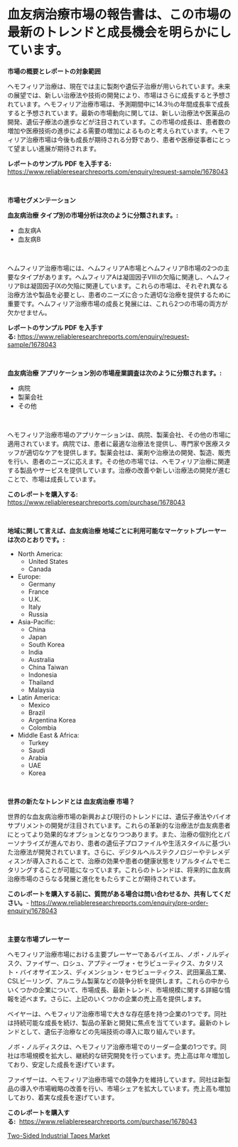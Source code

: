 <p><h1>血友病治療市場の報告書は、この市場の最新のトレンドと成長機会を明らかにしています。</h1></p><p><strong>市場の概要とレポートの対象範囲</strong></p>
<p><p>ヘモフィリア治療は、現在では主に製剤や遺伝子治療が用いられています。未来の展望では、新しい治療法や技術の開発により、市場はさらに成長すると予想されています。ヘモフィリア治療市場は、予測期間中に14.3％の年間成長率で成長すると予想されています。最新の市場動向に関しては、新しい治療法や医薬品の開発、遺伝子療法の進歩などが注目されています。この市場の成長は、患者数の増加や医療技術の進歩による需要の増加によるものと考えられています。ヘモフィリア治療市場は今後も成長が期待される分野であり、患者や医療従事者にとって望ましい進展が期待されます。</p></p>
<p><strong>レポートのサンプル PDF を入手する:</strong> <a href="https://www.reliableresearchreports.com/enquiry/request-sample/1678043">https://www.reliableresearchreports.com/enquiry/request-sample/1678043</a></p>
<p>&nbsp;</p>
<p><strong>市場セグメンテーション</strong></p>
<p><strong>血友病治療 タイプ別の市場分析は次のように分類されます。:</strong></p>
<p><ul><li>血友病A</li><li>血友病B</li></ul></p>
<p>&nbsp;</p>
<p><p>ヘムフィリア治療市場には、ヘムフィリアA市場とヘムフィリアB市場の2つの主要なタイプがあります。ヘムフィリアAは凝固因子VIIIの欠陥に関連し、ヘムフィリアBは凝固因子IXの欠陥に関連しています。これらの市場は、それぞれ異なる治療方法や製品を必要とし、患者のニーズに合った適切な治療を提供するために重要です。ヘムフィリア治療市場の成長と発展には、これら2つの市場の両方が欠かせません。</p></p>
<p><strong>レポートのサンプル PDF を入手する:</strong>&nbsp;<a href="https://www.reliableresearchreports.com/enquiry/request-sample/1678043">https://www.reliableresearchreports.com/enquiry/request-sample/1678043</a></p>
<p>&nbsp;</p>
<p><strong> 血友病治療 アプリケーション別の市場産業調査は次のように分類されます。:</strong></p>
<p><ul><li>病院</li><li>製薬会社</li><li>その他</li></ul></p>
<p>&nbsp;</p>
<p><p>ヘモフィリア治療市場のアプリケーションは、病院、製薬会社、その他の市場に適用されています。病院では、患者に最適な治療法を提供し、専門家や医療スタッフが適切なケアを提供します。製薬会社は、薬剤や治療法の開発、製造、販売を行い、患者のニーズに応えます。その他の市場では、ヘモフィリア治療に関連する製品やサービスを提供しています。治療の改善や新しい治療法の開発が進むことで、市場は成長しています。</p></p>
<p><strong>このレポートを購入する:</strong>&nbsp; <a href="https://www.reliableresearchreports.com/purchase/1678043">https://www.reliableresearchreports.com/purchase/1678043</a></p>
<p>&nbsp;</p>
<p><strong>地域に関して言えば、血友病治療 地域ごとに利用可能なマーケットプレーヤーは次のとおりです。:</strong></p>
<p><ul>
    <li>
        North America:
        <ul>
            <li>United States</li>
            <li>Canada</li>
        </ul>
    </li>
    <li>
        Europe:
        <ul>
            <li>Germany</li>
            <li>France</li>
            <li>U.K.</li>
            <li>Italy</li>
            <li>Russia</li>
        </ul>
    </li>
    <li>
        Asia-Pacific:
        <ul>
            <li>China</li>
            <li>Japan</li>
            <li>South Korea</li>
            <li>India</li>
            <li>Australia</li>
            <li>China Taiwan</li>
            <li>Indonesia</li>
            <li>Thailand</li>
            <li>Malaysia</li>
        </ul>
    </li>
    <li>
        Latin America:
        <ul>
            <li>Mexico</li>
            <li>Brazil</li>
            <li>Argentina Korea</li>
            <li>Colombia</li>
        </ul>
    </li>
    <li>
        Middle East & Africa:
        <ul>
            <li>Turkey</li>
            <li>Saudi</li>
            <li>Arabia</li>
            <li>UAE</li>
            <li>Korea</li>
        </ul>
    </li>
    </ul></p>
<p>&nbsp;</p>
<p><strong>世界の新たなトレンドとは 血友病治療 市場？</strong></p>
<p><p>世界的な血友病治療市場の新興および現行のトレンドには、遺伝子療法やバイオサプリメントの開発が注目されています。これらの革新的な治療法が血友病患者にとってより効果的なオプションとなりつつあります。また、治療の個別化とパーソナライズが進んでおり、患者の遺伝子プロファイルや生活スタイルに基づいた治療法が開発されています。さらに、デジタルヘルステクノロジーやテレメディスンが導入されることで、治療の効果や患者の健康状態をリアルタイムでモニタリングすることが可能になっています。これらのトレンドは、将来的に血友病治療市場のさらなる発展と進化をもたらすことが期待されています。</p></p>
<p><strong>このレポートを購入する前に、質問がある場合は問い合わせるか、共有してください。</strong>- <a href="https://www.reliableresearchreports.com/enquiry/pre-order-enquiry/1678043">https://www.reliableresearchreports.com/enquiry/pre-order-enquiry/1678043</a></p>
<p>&nbsp;</p>
<p><strong>主要な市場プレーヤー</strong></p>
<p><p>ヘモフィリア治療市場における主要プレーヤーであるバイエル、ノボ・ノルディスク、ファイザー、ロシュ、アプティーヴォ・セラピューティクス、カタリスト・バイオサイエンス、ディメンション・セラピューティクス、武田薬品工業、CSLビーリング、アルニラム製薬などの競争分析を提供します。これらの中からいくつかの企業について、市場成長、最新トレンド、市場規模に関する詳細な情報を述べます。さらに、上記のいくつかの企業の売上高を提供します。</p><p>ベイヤーは、ヘモフィリア治療市場で大きな存在感を持つ企業の1つです。同社は持続可能な成長を続け、製品の革新と開発に焦点を当てています。最新のトレンドとして、遺伝子治療などの先端技術の導入に取り組んでいます。</p><p>ノボ・ノルディスクは、ヘモフィリア治療市場でのリーダー企業の1つです。同社は市場規模を拡大し、継続的な研究開発を行っています。売上高は年々増加しており、安定した成長を遂げています。</p><p>ファイザーは、ヘモフィリア治療市場での競争力を維持しています。同社は新製品の導入や市場戦略の改善を行い、市場シェアを拡大しています。売上高も増加しており、着実な成長を遂げています。</p></p>
<p><strong>このレポートを購入する:</strong>&nbsp;&nbsp;<a href="https://www.reliableresearchreports.com/purchase/1678043">https://www.reliableresearchreports.com/purchase/1678043</a></p>
<p><p><a href="https://github.com/YashRP12/Market-Research-Report-List-3/blob/main/two-sided-industrial-tapes-market.md">Two-Sided Industrial Tapes Market</a></p></p>